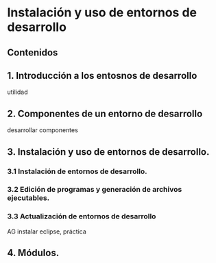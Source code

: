 # Instalación y uso de entornos de desarrollo

## Contenidos

## 1. Introducción a los entosnos de desarrollo

utilidad

## 2. Componentes de un entorno de desarrollo

desarrollar componentes

## 3. Instalación y uso de entornos de desarrollo.

### 3.1 Instalación de entornos de desarrollo. 

### 3.2 Edición de programas y generación de archivos ejecutables. 

### 3.3 Actualización de entornos de desarrollo

AG instalar eclipse, práctica

## 4. Módulos. 

